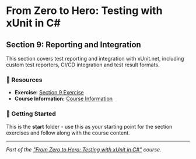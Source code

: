 # From Zero to Hero: Testing with xUnit in C# 

## Section 9: Reporting and Integration

This section covers test reporting and integration with xUnit.net, including custom test reporters, CI/CD integration and test result formats.

### 🔗 Resources
- **Exercise:** [Section 9 Exercise](./exercise/README.md)
- **Course Information:** [Course Information](https://github.com/Dometrain/from-zero-to-hero-testing-with-xunit-in-csharp)

### 🚀 Getting Started
This is the **start** folder - use this as your starting point for the section exercises and follow along with the course content.

---

*Part of the ["From Zero to Hero: Testing with xUnit in C#"](https://dometrain.com/course/from-zero-to-hero-testing-with-xunit-in-csharp/?ref=dometrain-github) course.*
